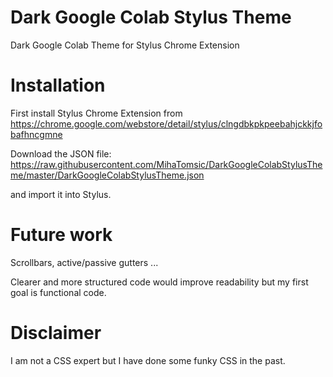 # Dark Google Colab Stylus Theme

Dark Google Colab Theme for Stylus Chrome Extension

# Installation 

First install Stylus Chrome Extension from https://chrome.google.com/webstore/detail/stylus/clngdbkpkpeebahjckkjfobafhncgmne

Download the JSON file: https://raw.githubusercontent.com/MihaTomsic/DarkGoogleColabStylusTheme/master/DarkGoogleColabStylusTheme.json

and import it into Stylus.

# Future work

Scrollbars, active/passive gutters ...

Clearer and more structured code would improve readability but my first goal is functional code.

# Disclaimer

I am not a CSS expert but I have done some funky CSS in the past.

